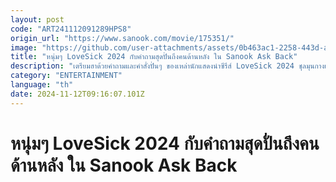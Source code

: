 ```yaml
---
layout: post
code: "ART241112091289HPS8"
origin_url: "https://www.sanook.com/movie/175351/"
image: "https://github.com/user-attachments/assets/0b463ac1-2258-443d-ad23-1cadae6f5ee9"
title: "หนุ่มๆ LoveSick 2024 กับคำถามสุดปั่นถึงคนด้านหลัง ใน Sanook Ask Back"
description: "เตรียมฮาด้วยคำถามและคำสั่งปั่นๆ ของเหล่านักแสดงนำซีรีส์ LoveSick 2024 ชุลมุนกางเกงน้ำเงิน ในรายการ Sanook Ask Back มีอะไรอยากถามคนข้างหลัง? บอกเลยว่าทั้งฮาและน่ารัก!"
category: "ENTERTAINMENT"
language: "th"
date: 2024-11-12T09:16:07.101Z
---
```


# หนุ่มๆ LoveSick 2024 กับคำถามสุดปั่นถึงคนด้านหลัง ใน Sanook Ask Back